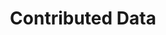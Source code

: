 ---
financial_year: 2017-18
slug: contributed-data
layout: contributed-data
years:
- [2015-16, /2015-16/contributed-data, link]
- [2016-17, /2016-17/contributed-data, link]
- [2017-18, /2017-18/contributed-data, active]
- [2018-19, /2018-19/contributed-data, link]
active: contributed-data
title: Contributed Data
nested: false
---